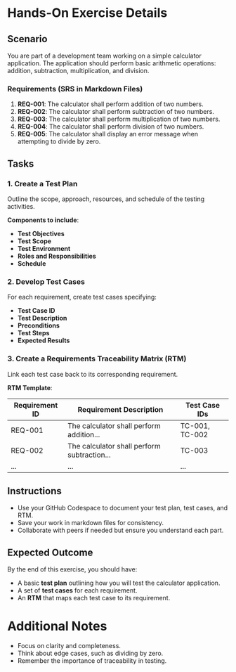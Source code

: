 # Hands-On Exercise Details

## Scenario

You are part of a development team working on a simple calculator application. The application should perform basic arithmetic operations: addition, subtraction, multiplication, and division.

### Requirements (SRS in Markdown Files)

1. **REQ-001**: The calculator shall perform addition of two numbers.
2. **REQ-002**: The calculator shall perform subtraction of two numbers.
3. **REQ-003**: The calculator shall perform multiplication of two numbers.
4. **REQ-004**: The calculator shall perform division of two numbers.
5. **REQ-005**: The calculator shall display an error message when attempting to divide by zero.

## Tasks

### 1. Create a Test Plan

Outline the scope, approach, resources, and schedule of the testing activities.

**Components to include**:

- **Test Objectives**
- **Test Scope**
- **Test Environment**
- **Roles and Responsibilities**
- **Schedule**

### 2. Develop Test Cases

For each requirement, create test cases specifying:

- **Test Case ID**
- **Test Description**
- **Preconditions**
- **Test Steps**
- **Expected Results**

### 3. Create a Requirements Traceability Matrix (RTM)

Link each test case back to its corresponding requirement.

**RTM Template**:

| Requirement ID | Requirement Description                          | Test Case IDs |
|----------------|--------------------------------------------------|---------------|
| REQ-001        | The calculator shall perform addition...         | TC-001, TC-002|
| REQ-002        | The calculator shall perform subtraction...      | TC-003        |
| ...            | ...                                              | ...           |

## Instructions

- Use your GitHub Codespace to document your test plan, test cases, and RTM.
- Save your work in markdown files for consistency.
- Collaborate with peers if needed but ensure you understand each part.

## Expected Outcome

By the end of this exercise, you should have:

- A basic **test plan** outlining how you will test the calculator application.
- A set of **test cases** for each requirement.
- An **RTM** that maps each test case to its requirement.

# Additional Notes

- Focus on clarity and completeness.
- Think about edge cases, such as dividing by zero.
- Remember the importance of traceability in testing.
